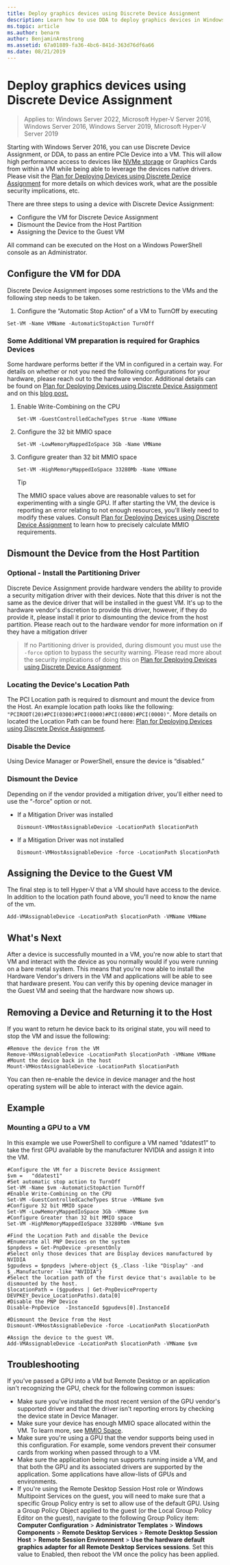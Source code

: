 ```yaml
---
title: Deploy graphics devices using Discrete Device Assignment
description: Learn how to use DDA to deploy graphics devices in Windows Server
ms.topic: article
ms.author: benarm
author: BenjaminArmstrong
ms.assetid: 67a01889-fa36-4bc6-841d-363d76df6a66
ms.date: 08/21/2019
---
```

# Deploy graphics devices using Discrete Device Assignment

>Applies to: Windows Server 2022, Microsoft Hyper-V Server 2016, Windows Server 2016, Windows Server 2019, Microsoft Hyper-V Server 2019

Starting with Windows Server 2016, you can use Discrete Device Assignment, or DDA, to pass an entire PCIe Device into a VM.  This will allow high performance access to devices like [NVMe storage](./Deploying-storage-devices-using-dda.md) or Graphics Cards from within a VM while being able to leverage the devices native drivers.  Please visit the [Plan for Deploying Devices using Discrete Device Assignment](../plan/Plan-for-Deploying-Devices-using-Discrete-Device-Assignment.md) for more details on which devices work, what are the possible security implications, etc.

There are three steps to using a device with Discrete Device Assignment:
-	Configure the VM for Discrete Device Assignment
-	Dismount the Device from the Host Partition
-	Assigning the Device to the Guest VM

All command can be executed on the Host on a Windows PowerShell console as an Administrator.

## Configure the VM for DDA
Discrete Device Assignment imposes some restrictions to the VMs and the following step needs to be taken.

1.	Configure the “Automatic Stop Action” of a VM to TurnOff by executing

```
Set-VM -Name VMName -AutomaticStopAction TurnOff
```

### Some Additional VM preparation is required for Graphics Devices

Some hardware performs better if the VM in configured in a certain way.  For details on whether or not you need the following configurations for your hardware, please reach out to the hardware vendor. Additional details can be found on [Plan for Deploying Devices using Discrete Device Assignment](../plan/Plan-for-Deploying-Devices-using-Discrete-Device-Assignment.md) and on this [blog post.](https://techcommunity.microsoft.com/t5/Virtualization/Discrete-Device-Assignment-GPUs/ba-p/382266)

1. Enable Write-Combining on the CPU
   ```
   Set-VM -GuestControlledCacheTypes $true -Name VMName
   ```
2. Configure the 32 bit MMIO space
   ```
   Set-VM -LowMemoryMappedIoSpace 3Gb -Name VMName
   ```
3. Configure greater than 32 bit MMIO space
   ```
   Set-VM -HighMemoryMappedIoSpace 33280Mb -Name VMName
   ```
   > [!TIP]
   > The MMIO space values above are reasonable values to set for experimenting with a single GPU.  If after starting the VM, the device is reporting an error relating to not enough resources, you'll likely need to modify these values. Consult [Plan for Deploying Devices using Discrete Device Assignment](../plan/Plan-for-Deploying-Devices-using-Discrete-Device-Assignment.md) to learn how to precisely calculate MMIO requirements.

## Dismount the Device from the Host Partition
### Optional - Install the Partitioning Driver
Discrete Device Assignment provide hardware venders the ability to provide a security mitigation driver with their devices.  Note that this driver is not the same as the device driver that will be installed in the guest VM.  It's up to the hardware vendor's discretion to provide this driver, however, if they do provide it, please install it prior to dismounting the device from the host partition.  Please reach out to the hardware vendor for more information on if they have a mitigation driver
> If no Partitioning driver is provided, during dismount you must use the `-force` option to bypass the security warning. Please read more about the security implications of doing this on [Plan for Deploying Devices using Discrete Device Assignment](../plan/Plan-for-Deploying-Devices-using-Discrete-Device-Assignment.md).

### Locating the Device's Location Path
The PCI Location path is required to dismount and mount the device from the Host.  An example location path looks like the following: `"PCIROOT(20)#PCI(0300)#PCI(0000)#PCI(0800)#PCI(0000)"`.  More details on located the Location Path can be found here: [Plan for Deploying Devices using Discrete Device Assignment](../plan/Plan-for-Deploying-Devices-using-Discrete-Device-Assignment.md).

### Disable the Device
Using Device Manager or PowerShell, ensure the device is “disabled.”

### Dismount the Device
Depending on if the vendor provided a mitigation driver, you'll either need to use the “-force” option or not.
- If a Mitigation Driver was installed
  ```
  Dismount-VMHostAssignableDevice -LocationPath $locationPath
  ```
- If a Mitigation Driver was not installed
  ```
  Dismount-VMHostAssignableDevice -force -LocationPath $locationPath
  ```

## Assigning the Device to the Guest VM
The final step is to tell Hyper-V that a VM should have access to the device.  In addition to the location path found above, you'll need to know the name of the vm.

```
Add-VMAssignableDevice -LocationPath $locationPath -VMName VMName
```

## What's Next
After a device is successfully mounted in a VM, you're now able to start that VM and interact with the device as you normally would if you were running on a bare metal system.  This means that you're now able to install the Hardware Vendor's drivers in the VM and applications will be able to see that hardware present.  You can verify this by opening device manager in the Guest VM and seeing that the hardware now shows up.

## Removing a Device and Returning it to the Host
If you want to return he device back to its original state, you will need to stop the VM and issue the following:
```
#Remove the device from the VM
Remove-VMAssignableDevice -LocationPath $locationPath -VMName VMName
#Mount the device back in the host
Mount-VMHostAssignableDevice -LocationPath $locationPath
```
You can then re-enable the device in device manager and the host operating system will be able to interact with the device again.

## Example

### Mounting a GPU to a VM
In this example we use PowerShell to configure a VM named “ddatest1” to take the first GPU available by the manufacturer NVIDIA and assign it into the VM.
```
#Configure the VM for a Discrete Device Assignment
$vm = 	"ddatest1"
#Set automatic stop action to TurnOff
Set-VM -Name $vm -AutomaticStopAction TurnOff
#Enable Write-Combining on the CPU
Set-VM -GuestControlledCacheTypes $true -VMName $vm
#Configure 32 bit MMIO space
Set-VM -LowMemoryMappedIoSpace 3Gb -VMName $vm
#Configure Greater than 32 bit MMIO space
Set-VM -HighMemoryMappedIoSpace 33280Mb -VMName $vm

#Find the Location Path and disable the Device
#Enumerate all PNP Devices on the system
$pnpdevs = Get-PnpDevice -presentOnly
#Select only those devices that are Display devices manufactured by NVIDIA
$gpudevs = $pnpdevs |where-object {$_.Class -like "Display" -and $_.Manufacturer -like "NVIDIA"}
#Select the location path of the first device that's available to be dismounted by the host.
$locationPath = ($gpudevs | Get-PnpDeviceProperty DEVPKEY_Device_LocationPaths).data[0]
#Disable the PNP Device
Disable-PnpDevice  -InstanceId $gpudevs[0].InstanceId

#Dismount the Device from the Host
Dismount-VMHostAssignableDevice -force -LocationPath $locationPath

#Assign the device to the guest VM.
Add-VMAssignableDevice -LocationPath $locationPath -VMName $vm
```

## Troubleshooting

If you've passed a GPU into a VM but Remote Desktop or an application isn't recognizing the GPU, check for the following common issues:

- Make sure you've installed the most recent version of the GPU vendor's supported driver and that the driver isn't reporting errors by checking the device state in Device Manager.
- Make sure your device has enough MMIO space allocated within the VM. To learn more, see [MMIO Space](../plan/Plan-for-Deploying-Devices-using-Discrete-Device-Assignment.md#mmio-space).
- Make sure you're using a GPU that the vendor supports being used in this configuration. For example, some vendors prevent their consumer cards from working when passed through to a VM.
- Make sure the application being run supports running inside a VM, and that both the GPU and its associated drivers are supported by the application. Some applications have allow-lists of GPUs and environments.
- If you're using the Remote Desktop Session Host role or Windows Multipoint Services on the guest, you will need to make sure that a specific Group Policy entry is set to allow use of the default GPU. Using a Group Policy Object applied to the guest (or the Local Group Policy Editor on the guest), navigate to the following Group Policy item: **Computer Configuration** > **Administrator Templates** > **Windows Components** > **Remote Desktop Services** > **Remote Desktop Session Host** > **Remote Session Environment** > **Use the hardware default graphics adapter for all Remote Desktop Services sessions**. Set this value to Enabled, then reboot the VM once the policy has been applied.
